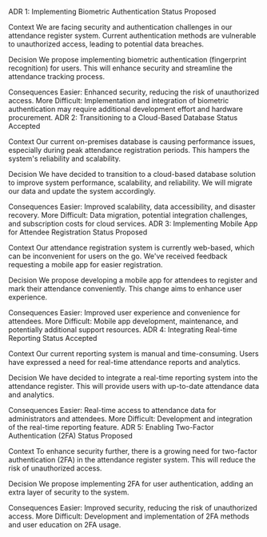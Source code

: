 ADR 1: Implementing Biometric Authentication
Status
Proposed

Context
We are facing security and authentication challenges in our attendance register system. Current authentication methods are vulnerable to unauthorized access, leading to potential data breaches.

Decision
We propose implementing biometric authentication (fingerprint recognition) for users. This will enhance security and streamline the attendance tracking process.

Consequences
Easier: Enhanced security, reducing the risk of unauthorized access.
More Difficult: Implementation and integration of biometric authentication may require additional development effort and hardware procurement.
ADR 2: Transitioning to a Cloud-Based Database
Status
Accepted

Context
Our current on-premises database is causing performance issues, especially during peak attendance registration periods. This hampers the system's reliability and scalability.

Decision
We have decided to transition to a cloud-based database solution to improve system performance, scalability, and reliability. We will migrate our data and update the system accordingly.

Consequences
Easier: Improved scalability, data accessibility, and disaster recovery.
More Difficult: Data migration, potential integration challenges, and subscription costs for cloud services.
ADR 3: Implementing Mobile App for Attendee Registration
Status
Proposed

Context
Our attendance registration system is currently web-based, which can be inconvenient for users on the go. We've received feedback requesting a mobile app for easier registration.

Decision
We propose developing a mobile app for attendees to register and mark their attendance conveniently. This change aims to enhance user experience.

Consequences
Easier: Improved user experience and convenience for attendees.
More Difficult: Mobile app development, maintenance, and potentially additional support resources.
ADR 4: Integrating Real-time Reporting
Status
Accepted

Context
Our current reporting system is manual and time-consuming. Users have expressed a need for real-time attendance reports and analytics.

Decision
We have decided to integrate a real-time reporting system into the attendance register. This will provide users with up-to-date attendance data and analytics.

Consequences
Easier: Real-time access to attendance data for administrators and attendees.
More Difficult: Development and integration of the real-time reporting feature.
ADR 5: Enabling Two-Factor Authentication (2FA)
Status
Proposed

Context
To enhance security further, there is a growing need for two-factor authentication (2FA) in the attendance register system. This will reduce the risk of unauthorized access.

Decision
We propose implementing 2FA for user authentication, adding an extra layer of security to the system.

Consequences
Easier: Improved security, reducing the risk of unauthorized access.
More Difficult: Development and implementation of 2FA methods and user education on 2FA usage.
